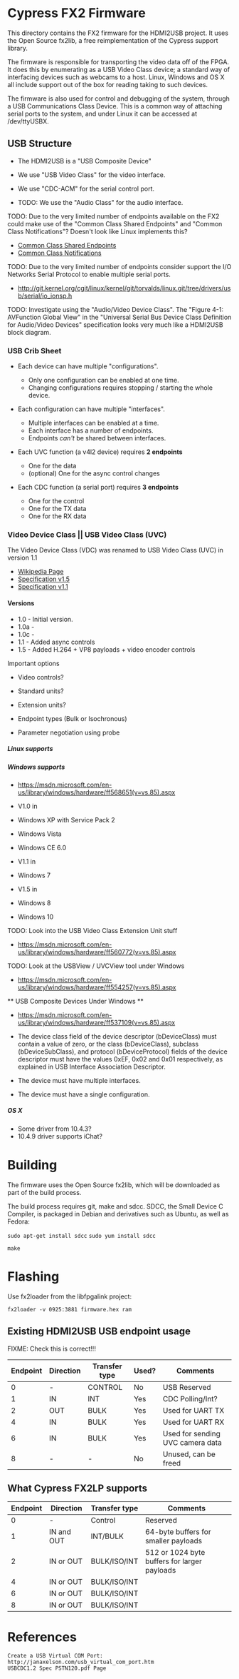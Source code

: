 # Cypress FX2 Firmware

This directory contains the FX2 firmware for the HDMI2USB project. It uses the
Open Source fx2lib, a free reimplementation of the Cypress support library.

The firmware is responsible for transporting the video data off of the FPGA. It
does this by enumerating as a USB Video Class device; a standard way of
interfacing devices such as webcams to a host. Linux, Windows and OS X all
include support out of the box for reading taking to such devices.

The firmware is also used for control and debugging of the system, through a
USB Communications Class Device. This is a common way of attaching serial ports
to the system, and under Linux it can be accessed at /dev/ttyUSBX.

## USB Structure

 * The HDMI2USB is a "USB Composite Device"

 * We use "USB Video Class" for the video interface.
 * We use "CDC-ACM" for the serial control port.
 * TODO: We use the "Audio Class" for the audio interface.



TODO: Due to the very limited number of endpoints available on the FX2 could
make use of the "Common Class Shared Endpoints" and "Common Class
Notifications"? Doesn't look like Linux implements this?
 * [Common Class Shared Endpoints](http://cscott.net/usb_dev/data/devclass/ccsSharedEPFeature1_0.pdf)
 * [Common Class Notifications](http://cscott.net/usb_dev/data/devclass/ccsNotification1_0.pdf)

TODO: Due to the very limited number of endpoints consider support the I/O
Networks Serial Protocol to enable multiple serial ports.
 * http://git.kernel.org/cgit/linux/kernel/git/torvalds/linux.git/tree/drivers/usb/serial/io_ionsp.h

TODO: Investigate using the "Audio/Video Device Class". The "Figure 4-1:
AVFunction Global View" in the "Universal Serial Bus Device Class Definition
for Audio/Video Devices" specification looks very much like a HDMI2USB block
diagram.

### USB Crib Sheet

 * Each device can have multiple "configurations".
    * Only one configuration can be enabled at one time.
    * Changing configurations requires stopping / starting the whole
      device.

 * Each configuration can have multiple "interfaces".
    * Multiple interfaces can be enabled at a time.
    * Each interface has a number of endpoints. 
    * Endpoints *can't* be shared between interfaces.


 * Each UVC function (a v4l2 device) requires **2 endpoints**
   * One for the data
   * (optional) One for the async control changes

 * Each CDC function (a serial port) requires **3 endpoints**
   * One for the control
   * One for the TX data
   * One for the RX data


### Video Device Class || USB Video Class (UVC)

The Video Device Class (VDC) was renamed to USB Video Class (UVC) in version 1.1

 * [Wikipedia Page](https://en.wikipedia.org/wiki/USB_video_device_class)
 * [Specification v1.5](http://www.usb.org/developers/docs/devclass_docs/USB_Video_Class_1_5.zip)
 * [Specification v1.1](http://www.usb.org/developers/docs/devclass_docs/USB_Video_Class_1_1_090711.zip)


#### Versions

 * 1.0  - Initial version. 
 * 1.0a -
 * 1.0c -
 * 1.1  - Added async controls 
 * 1.5  - Added H.264 + VP8 payloads + video encoder controls

Important options
 * Video controls?

 * Standard units?
 * Extension units?

 * Endpoint types (Bulk or Isochronous)

 * Parameter negotiation using probe

##### Linux supports 

##### Windows supports

 * https://msdn.microsoft.com/en-us/library/windows/hardware/ff568651(v=vs.85).aspx

 * V1.0 in
  * Windows XP with Service Pack 2
  * Windows Vista
  * Windows CE 6.0

 * V1.1 in
  * Windows 7

 * V1.5 in
  * Windows 8
  * Windows 10

TODO: Look into the USB Video Class Extension Unit stuff

 * https://msdn.microsoft.com/en-us/library/windows/hardware/ff560772(v=vs.85).aspx

TODO: Look at the USBView / UVCView tool under Windows

 * https://msdn.microsoft.com/en-us/library/windows/hardware/ff554257(v=vs.85).aspx


** USB Composite Devices Under Windows **

 * https://msdn.microsoft.com/en-us/library/windows/hardware/ff537109(v=vs.85).aspx

 * The device class field of the device descriptor (bDeviceClass) must contain
   a value of zero, or the class (bDeviceClass), subclass (bDeviceSubClass),
   and protocol (bDeviceProtocol) fields of the device descriptor must have the
   values 0xEF, 0x02 and 0x01 respectively, as explained in USB Interface
   Association Descriptor.
 
 * The device must have multiple interfaces.
 * The device must have a single configuration.


##### OS X

 * Some driver from 10.4.3?
 * 10.4.9 driver supports iChat?


# Building

The firmware uses the Open Source fx2lib, which will be downloaded as part of
the build process.

The build process requires git, make and sdcc. SDCC, the Small Device C
Compiler, is packaged in Debian and derivatives such as Ubuntu, as well as
Fedora:

`sudo apt-get install sdcc`
`sudo yum install sdcc`

`make`

# Flashing

Use fx2loader from the libfpgalink project:

`fx2loader -v 0925:3881 firmware.hex ram`


## Existing HDMI2USB USB endpoint usage

FIXME: Check this is correct!!!

| Endpoint | Direction | Transfer type | Used? | Comments                              |
| -------- | --------- | ------------- | ----- | --------------------------------------|
|     0    |     -     | CONTROL       | No    | USB Reserved                          |
|     1    |    IN     | INT           | Yes   | CDC Polling/Int?                      |
|     2    |    OUT    | BULK          | Yes   | Used for UART TX                      |
|     4    |    IN     | BULK          | Yes   | Used for UART RX                      |
|     6    |    IN     | BULK          | Yes   | Used for sending UVC camera data      |
|     8    |     -     | -             | No    | Unused, can be freed                  |


## What Cypress FX2LP supports

| Endpoint | Direction  | Transfer type | Comments                              |
| -------- | ---------- | ------------- | --------------------------------------|
|     0    |      -     | Control       | Reserved |
|     1    | IN and OUT | INT/BULK      | 64-byte buffers for smaller payloads |
|     2    | IN or OUT  | BULK/ISO/INT  | 512 or 1024 byte buffers for larger payloads |
|     4    | IN or OUT  | BULK/ISO/INT  |  |
|     6    | IN or OUT  | BULK/ISO/INT  |  |
|     8    | IN or OUT  | BULK/ISO/INT  |  |



# References
    Create a USB Virtual COM Port: http://janaxelson.com/usb_virtual_com_port.htm
    USBCDC1.2 Spec PSTN120.pdf Page


